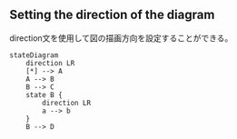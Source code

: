 ## Setting the direction of the diagram

direction文を使用して図の描画方向を設定することができる。

```mermaid
stateDiagram
    direction LR
    [*] --> A
    A --> B
    B --> C
    state B {
        direction LR
        a --> b
    }
    B --> D
```
